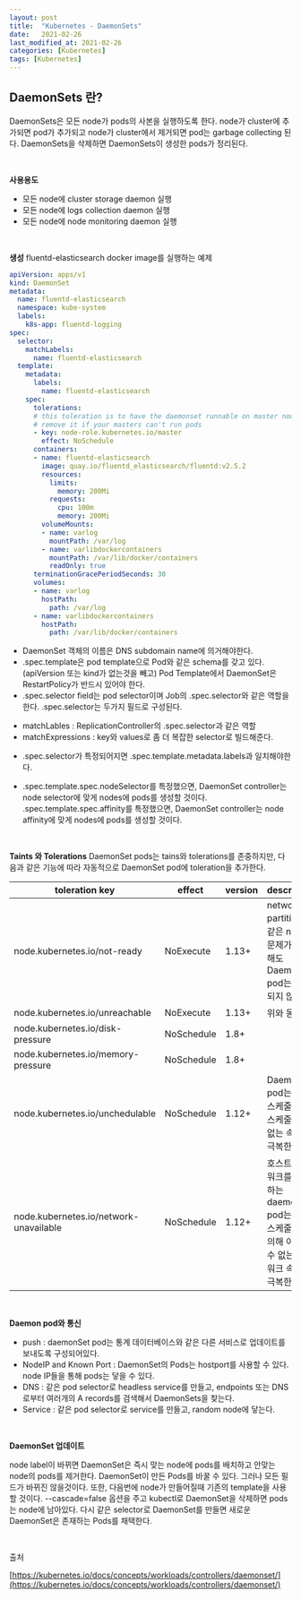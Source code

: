 ```yaml
---
layout: post
title:  "Kubernetes - DaemonSets"
date:   2021-02-26
last_modified_at: 2021-02-26
categories: [Kubernetes]
tags: [Kubernetes]
---
```


## DaemonSets 란?

DaemonSets은 모든 node가 pods의 사본을 실행하도록 한다. node가 cluster에 추가되면 pod가 추가되고 node가 cluster에서 제거되면
pod는 garbage collecting 된다. DaemonSets을 삭제하면 DaemonSets이 생성한 pods가 정리된다.

<br/>

**사용용도**
- 모든 node에 cluster storage daemon 실행
- 모든 node에 logs collection daemon 실행
- 모든 node에 node monitoring daemon 실행

<br/>

**생성**
fluentd-elasticsearch docker image를 실행하는 예제

```yaml
apiVersion: apps/v1
kind: DaemonSet
metadata:
  name: fluentd-elasticsearch
  namespace: kube-system
  labels:
    k8s-app: fluentd-logging
spec:
  selector:
    matchLabels:
      name: fluentd-elasticsearch
  template:
    metadata:
      labels:
        name: fluentd-elasticsearch
    spec:
      tolerations:
      # this toleration is to have the daemonset runnable on master nodes
      # remove it if your masters can't run pods
      - key: node-role.kubernetes.io/master
        effect: NoSchedule
      containers:
      - name: fluentd-elasticsearch
        image: quay.io/fluentd_elasticsearch/fluentd:v2.5.2
        resources:
          limits:
            memory: 200Mi
          requests:
            cpu: 100m
            memory: 200Mi
        volumeMounts:
        - name: varlog
          mountPath: /var/log
        - name: varlibdockercontainers
          mountPath: /var/lib/docker/containers
          readOnly: true
      terminationGracePeriodSeconds: 30
      volumes:
      - name: varlog
        hostPath:
          path: /var/log
      - name: varlibdockercontainers
        hostPath:
          path: /var/lib/docker/containers
```

* DaemonSet 객체의 이름은 DNS subdomain name에 의거해야한다.
* .spec.template은 pod template으로 Pod와 같은 schema를 갖고 있다. (apiVersion 또는 kind가 없는것을 빼고)
Pod Template에서 DaemonSet은 RestartPolicy가 반드시 있어야 한다.
* .spec.selector field는 pod selector이며 Job의 .spec.selector와 같은 역할을 한다.
.spec.selector는 두가지 필드로 구성된다. 

- matchLables : ReplicationController의 .spec.selector과 같은 역할
- matchExpressions : key와 values로 좀 더 복잡한 selector로 빌드해준다.

* .spec.selector가 특정되어지면 .spec.template.metadata.labels과 일치해야한다.

* .spec.template.spec.nodeSelector를 특정했으면, DaemonSet controller는 node selector에 맞게 nodes에 pods를 생성할 것이다.
.spec.template.spec.affinity를 특정했으면, DaemonSet controller는 node affinity에 맞게 nodes에 pods를 생성할 것이다.

<br/>

**Taints 와 Tolerations**
DaemonSet pods는 tains와 tolerations를 존중하지만, 다음과 같은 기능에 따라 자동적으로 DaemonSet pod에 toleration을 추가한다.

|toleration key|effect|version|description|
|---|---|---|---|
|node.kubernetes.io/not-ready|NoExecute|1.13+|network partition과 같은 node 문제가 발생해도 DaemonSet pod는 축출되지 않는다.|
|node.kubernetes.io/unreachable|NoExecute|1.13+|위와 동일|
|node.kubernetes.io/disk-pressure|NoSchedule|1.8+||
|node.kubernetes.io/memory-pressure|NoSchedule|1.8+||
|node.kubernetes.io/unchedulable|NoSchedule|1.12+|DaemonSet pod는 기본 스케줄러의 스케줄할 수 없는 속성을 극복한다.|
|node.kubernetes.io/network-unavailable|NoSchedule|1.12+|호스트 네트워크를 사용하는 daemon set pod는 기본 스케줄러에 의해 이용할 수 없는 네트워크 속성을 극복한다.|

<br/>

**Daemon pod와 통신**

- push : daemonSet pod는 통계 데이터베이스와 같은 다른 서비스로 업데이트를 보내도록 구성되어있다. 
- NodeIP and Known Port : DaemonSet의 Pods는 hostport를 사용할 수 있다. node IP들을 통해 pods는 닿을 수 있다.
- DNS : 같은 pod selector로 headless service를 만들고, endpoints 또는 DNS로부터 여러개의 A records를 검색해서 DaemonSets을 찾는다.
- Service : 같은 pod selector로 service를 만들고, random node에 닿는다.

<br/>

**DaemonSet 업데이트**

node label이 바뀌면 DaemonSet은 즉시 맞는 node에 pods를 배치하고 안맞는 node의 pods를 제거한다.
DaemonSet이 만든 Pods를 바꿀 수 있다. 그러나 모든 필드가 바뀌진 않을것이다. 또한, 다음번에 node가 만들어질때 기존의 template을 사용할 것이다.
--cascade=false 옵션을 주고 kubectl로 DaemonSet을 삭제하면 pods는 node에 남아있다. 다시 같은 selector로 DaemonSet를 만들면 새로운 DaemonSet은 존재하는 Pods를 채택한다.

<br/>

출처

[https://kubernetes.io/docs/concepts/workloads/controllers/daemonset/](https://kubernetes.io/docs/concepts/workloads/controllers/daemonset/)
